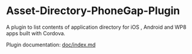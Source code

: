 Asset-Directory-PhoneGap-Plugin
===============================

A plugin to list contents of application directory for iOS , Android and WP8 apps built with Cordova.

Plugin documentation: [doc/index.md](doc/index.md)
